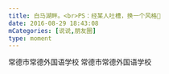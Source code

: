 ```yaml
---
title: 白马湖畔。<br>PS：经某人吐槽，换一个风格🙂
date: 2016-08-29 18:43:08
mCategories: [说说,朋友圈]
type: moment
---
```


<div id="pics-20160829184308"></div>

<script src="/lib/moment/pics.js"></script>
<script>
var data = [
    {"link": "2016-08-29_000000.jpeg", "type": "shuoshuo"},
    {"link": "2016-08-29_000001.jpeg", "type": "shuoshuo"},
    {"link": "2016-08-29_000002.jpeg", "type": "shuoshuo"},
    {"link": "2016-08-29_000003.jpeg", "type": "shuoshuo"},
    {"link": "2016-08-29_000004.jpeg", "type": "shuoshuo"},
    {"link": "2016-08-29_000005.jpeg", "type": "shuoshuo"},
    {"link": "2016-08-29_000006.jpeg", "type": "shuoshuo"},
    {"link": "2016-08-29_000007.jpeg", "type": "shuoshuo"},
    {"link": "2016-08-29_000008.jpeg", "type": "shuoshuo"}
];
picsRender(data, "pics-20160829184308");
</script>

常德市常德外国语学校
常德市常德外国语学校
